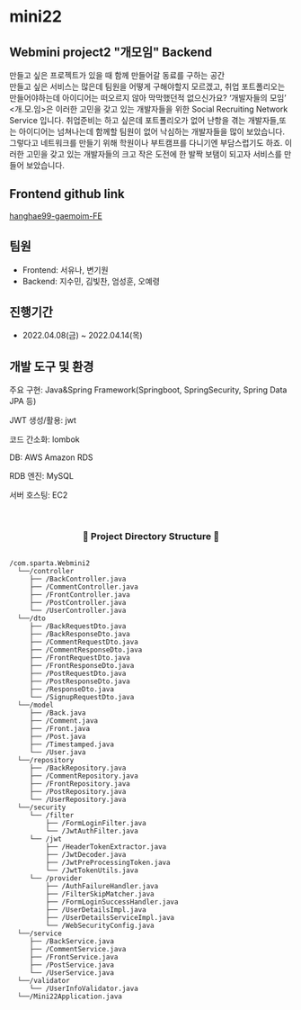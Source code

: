 # mini22

## Webmini project2 "개모임" Backend

만들고 싶은 프로젝트가 있을 때 함께 만들어갈 동료를 구하는 공간
<br>
만들고 싶은 서비스는 많은데 팀원을 어떻게 구해야할지 모르겠고, 취업 포트폴리오는 만들어야하는데 아이디어는 떠오르지 않아 막막했던적 없으신가요? ‘개발자들의 모임’ <개.모.임>은 이러한 고민을 갖고 있는 개발자들을 위한 Social Recruiting Network Service 입니다. 취업준비는 하고 싶은데 포트폴리오가 없어 난항을 겪는 개발자들,또는 아이디어는 넘쳐나는데 함께할 팀원이 없어 낙심하는 개발자들을 많이 보았습니다. 그렇다고 네트워크를 만들기 위해 학원이나 부트캠프를 다니기엔 부담스럽기도 하죠. 이러한 고민을 갖고 있는 개발자들의 크고 작은 도전에 한 발짝 보탬이 되고자 서비스를 만들어 보았습니다.
<br>

## **Frontend github link**

[hanghae99-gaemoim-FE](https://github.com/kiwonbyun/hanghae99-gaemoim-FE/tree/main/gaemoim_fe)
<br>

## 팀원

- Frontend: 서유나, 변기원
- Backend: 지수민, 김빛찬, 엄성훈, 오예령
  <br>

## 진행기간

- 2022.04.08(금) ~ 2022.04.14(목)
  <br>

## 개발 도구 및 환경

주요 구현: Java&Spring Framework(Springboot, SpringSecurity, Spring Data JPA 등)

JWT 생성/활용: jwt

코드 간소화: lombok

DB: AWS Amazon RDS

RDB 엔진: MySQL

서버 호스팅: EC2

<br>

<h3 align="center"><b>📂 Project Directory Structure 📁</b></h3>

<pre>
<code>
/com.sparta.Webmini2
  └──/controller
     ├── /BackController.java
     ├── /CommentController.java
     ├── /FrontController.java
     ├── /PostController.java
     └── /UserController.java
  └──/dto
     ├── /BackRequestDto.java
     ├── /BackResponseDto.java
     ├── /CommentRequestDto.java
     ├── /CommentResponseDto.java
     ├── /FrontRequestDto.java
     ├── /FrontResponseDto.java
     ├── /PostRequestDto.java
     ├── /PostResponseDto.java
     ├── /ResponseDto.java
     └── /SignupRequestDto.java
  └──/model
     ├── /Back.java
     ├── /Comment.java
     ├── /Front.java
     ├── /Post.java
     ├── /Timestamped.java
     └── /User.java
  └──/repository
     ├── /BackRepository.java
     ├── /CommentRepository.java
     ├── /FrontRepository.java
     ├── /PostRepository.java
     └── /UserRepository.java
  └──/security
     └── /filter
         ├── /FormLoginFilter.java
         └── /JwtAuthFilter.java
     └── /jwt
         ├── /HeaderTokenExtractor.java
         ├── /JwtDecoder.java
         ├── /JwtPreProcessingToken.java
         └── /JwtTokenUtils.java
     └── /provider
         ├── /AuthFailureHandler.java
         ├── /FilterSkipMatcher.java
         ├── /FormLoginSuccessHandler.java
         ├── /UserDetailsImpl.java
         ├── /UserDetailsServiceImpl.java
         └── /WebSecurityConfig.java
  └──/service
     ├── /BackService.java
     ├── /CommentService.java
     ├── /FrontService.java
     ├── /PostService.java
     └── /UserService.java
  └──/validator
     └── /UserInfoValidator.java
  └──/Mini22Application.java
</code>
</pre>